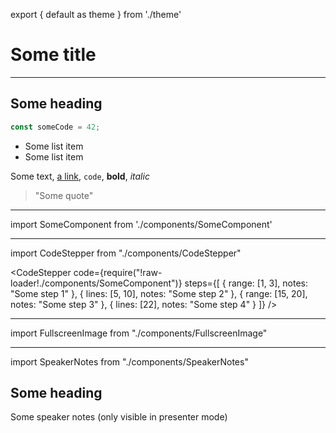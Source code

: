 export { default as theme } from './theme'

# Some title

---

## Some heading

```javascript
const someCode = 42;
```

- Some list item
- Some list item

Some text, [a link](https://developer.mozilla.org), `code`, **bold**, _italic_

> "Some quote"

---

import SomeComponent from './components/SomeComponent'

<SomeComponent />

---

import CodeStepper from "./components/CodeStepper"

<CodeStepper
code={require("!raw-loader!./components/SomeComponent")}
steps={[
{ range: [1, 3], notes: "Some step 1" },
{ lines: [5, 10], notes: "Some step 2" },
{ range: [15, 20], notes: "Some step 3" },
{ lines: [22], notes: "Some step 4" }
]}
/>

---

import FullscreenImage from "./components/FullscreenImage"

<FullscreenImage src="./static/some-image.gif" />

---

import SpeakerNotes from "./components/SpeakerNotes"

## Some heading

<SpeakerNotes>
  Some speaker notes (only visible in presenter mode)
</SpeakerNotes>
